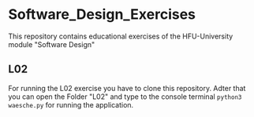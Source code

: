 # Software_Design_Exercises
This repository contains educational exercises of the HFU-University module "Software Design"

## L02
For running the L02 exercise you have to clone this repository.
Adter that you can open the Folder "L02" and type to the console terminal
```python3 waesche.py```
for running the application.
